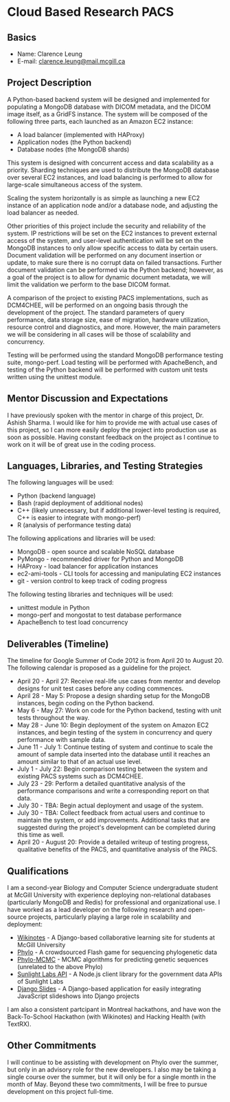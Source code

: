 Cloud Based Research PACS
=========================

Basics
------

  - Name: Clarence Leung
  - E-mail: [clarence.leung@mail.mcgill.ca](mailto:clarence.leung@mail.mcgill.ca)

Project Description
-------------------

A Python-based backend system will be designed and implemented for populating a MongoDB database with DICOM metadata, and the DICOM image itself, as a GridFS instance.  The system will be composed of the following three parts, each launched as an Amazon EC2 instance:

  - A load balancer (implemented with HAProxy)
  - Application nodes (the Python backend)
  - Database nodes (the MongoDB shards)

This system is designed with concurrent access and data scalability as a priority.  Sharding techniques are used to distribute the MongoDB database over several EC2 instances, and load balancing is performed to allow for large-scale simultaneous access of the system.  

Scaling the system horizontally is as simple as launching a new EC2 instance of an application node and/or a database node, and adjusting the load balancer as needed.  

Other priorities of this project include the security and reliability of the system.  IP restrictions will be set on the EC2 instances to prevent external access of the system, and user-level authentication will be set on the MongoDB instances to only allow specific access to data by certain users.  Document validation will be performed on any document insertion or update, to make sure there is no corrupt data on failed transactions.  Further document validation can be performed via the Python backend; however, as a goal of the project is to allow for dynamic document metadata, we will limit the validation we perform to the base DICOM format.

A comparison of the project to existing PACS implementations, such as DCM4CHEE, will be performed on an ongoing basis through the development of the project. The standard parameters of query performance, data storage size, ease of migration, hardware utilization, resource control and diagnostics, and more.  However, the main parameters we will be considering in all cases will be those of scalability and concurrency.

Testing will be performed using the standard MongoDB performance testing suite, mongo-perf.  Load testing will be performed with ApacheBench, and testing of the Python backend will be performed with custom unit tests written using the unittest module.

Mentor Discussion and Expectations
----------------------------------

I have previously spoken with the mentor in charge of this project, Dr. Ashish Sharma.  I would like for him to provide me with actual use cases of this project, so I can more easily deploy the project into production use as soon as possible.  Having constant feedback on the project as I continue to work on it will be of great use in the coding process. 

Languages, Libraries, and Testing Strategies
--------------------------------------------

The following languages will be used:

  - Python (backend language)
  - Bash (rapid deployment of additional nodes)
  - C++ (likely unnecessary, but if additional lower-level testing is required, C++ is easier to integrate with mongo-perf)
  - R (analysis of performance testing data)

The following applications and libraries will be used:

  - MongoDB - open source and scalable NoSQL database
  - PyMongo - recommended driver for Python and MongoDB
  - HAProxy - load balancer for application instances
  - ec2-ami-tools - CLI tools for accessing and manipulating EC2 instances 
  - git - version control to keep track of coding progress

The following testing libraries and techniques will be used:

  - unittest module in Python
  - mongo-perf and mongostat to test database performance
  - ApacheBench to test load concurrency

Deliverables (Timeline)
-----------------------

The timeline for Google Summer of Code 2012 is from April 20 to August 20.  The following calendar is proposed as a guideline for the project.

  - April 20 - April 27: Receive real-life use cases from mentor and develop designs for unit test cases before any coding commences.
  - April 28 - May 5: Propose a design sharding setup for the MongoDB instances, begin coding on the Python backend. 
  - May 6 - May 27: Work on code for the Python backend, testing with unit tests throughout the way.
  - May 28 - June 10: Begin deployment of the system on Amazon EC2 instances, and begin testing of the system in concurrency and query performance with sample data.
  - June 11 - July 1: Continue testing of system and continue to scale the amount of sample data inserted into the database until it reaches an amount similar to that of an actual use level.
  - July 1 - July 22: Begin comparison testing between the system and existing PACS systems such as DCM4CHEE. 
  - July 23 - 29: Perform a detailed quantitative analysis of the performance comparisons and write a corresponding report on that data.
  - July 30 - TBA: Begin actual deployment and usage of the system.
  - July 30 - TBA: Collect feedback from actual users and continue to maintain the system, or add improvements.  Additional tasks that are suggested during the project's development can be completed during this time as well.
  - April 20 - August 20: Provide a detailed writeup of testing progress, qualitative benefits of the PACS, and quantitative analysis of the PACS. 

Qualifications
--------------

I am a second-year Biology and Computer Science undergraduate student at McGill University with experience deploying non-relational databases (particularly MongoDB and Redis) for professional and organizational use.  I have worked as a lead developer on the following research and open-source projects, particularly playing a large role in scalability and deployment:

  - [Wikinotes](http://beta.wikinotes.ca) - A Django-based collaborative learning site for students at McGill University
  - [Phylo](http://phylo.cs.mcgill.ca) - A crowdsourced Flash game for sequencing phylogenetic data
  - [Phylo-MCMC](http://github.com/clarle/phylo-mcmc) - MCMC algorithms for predicting genetic sequences (unrelated to the above Phylo)
  - [Sunlight Labs API](http://services.sunlightlabs.com) - A Node.js client library for the government data APIs of Sunlight Labs
  - [Django Slides](http://github.com/clarle/django-slides) - A Django-based application for easily integrating JavaScript slideshows into Django projects

I am also a consistent partcipant in Montreal hackathons, and have won the Back-To-School Hackathon (with Wikinotes) and Hacking Health (with TextRX).

Other Commitments
-----------------

I will continue to be assisting with development on Phylo over the summer, but only in an advisory role for the new developers.  I also may be taking a single course over the summer, but it will only be for a single month in the month of May.  Beyond these two commitments, I will be free to pursue development on this project full-time.
